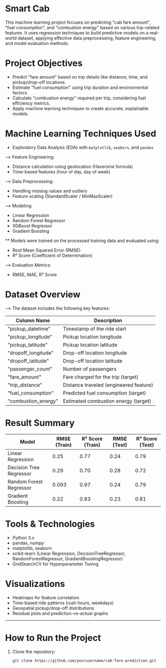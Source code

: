 # Smart Cab 

This machine learning project focuses on predicting "cab fare amount", "fuel consumption", and "combustion energy" based on various trip-related features. It uses regression techniques to build predictive models on a real-world dataset, applying effective data preprocessing, feature engineering, and model evaluation methods.



# Project Objectives

* Predict "fare amount" based on trip details like distance, time, and pickup/drop-off locations.
* Estimate "fuel consumption" using trip duration and environmental factors.
* Calculate "combustion energy" required per trip, considering fuel efficiency metrics.
* Apply machine learning techniques to create accurate, explainable models.



# Machine Learning Techniques Used

* Exploratory Data Analysis (EDA) with `matplotlib`, `seaborn`, and `pandas`

--> Feature Engineering:
  * Distance calculation using geolocation (Haversine formula)
  * Time-based features (hour of day, day of week)

--> Data Preprocessing:
  * Handling missing values and outliers
  * Feature scaling (StandardScaler / MinMaxScaler)

--> Modeling:
  * Linear Regression
  * Random Forest Regressor
  * XGBoost Regressor
  * Gradient Boosting

  ** Models were trained on the processed training data and evaluated using:

- Root Mean Squared Error (RMSE)
- R² Score (Coefficient of Determination)
    
--> Evaluation Metrics:
  * RMSE, MAE, R² Score



# Dataset Overview

--> The dataset includes the following key features:

| Column Name        | Description                                 |
|--------------------|---------------------------------------------|
| "pickup_datetime"  | Timestamp of the ride start                 |
| "pickup_longitude" | Pickup location longitude                   |
| "pickup_latitude"  | Pickup location latitude                    |
| "dropoff_longitude"| Drop-off location longitude                 |
| "dropoff_latitude" | Drop-off location latitude                  |
| "passenger_count"  | Number of passengers                        |
| "fare_amount"      | Fare charged for the trip (target)          |
| "trip_distance"    | Distance traveled (engineered feature)      |
| "fuel_consumption" | Predicted fuel consumption (target)         |
| "combustion_energy"| Estimated combustion energy (target)        |



# Result Summary

| Model                   | RMSE (Train) | R² Score (Train) | RMSE (Test) | R² Score (Test) |
| ----------------------- | ------------ | -----------------| ----------- | --------------- |
| Linear Regression       | 0.25         | 0.77             | 0.24        | 0.79            |
| Decision Tree Regressor | 0.29         | 0.70             | 0.28        | 0.72            |
| Random Forest Regressor | 0.093        | 0.97             | 0.24        | 0.79            |
| Gradient Boosting       | 0.22         | 0.83             | 0.23        | 0.81            |



# Tools & Technologies

- Python 3.x
- pandas, numpy
- matplotlib, seaborn
- scikit-learn (Linear Regression, DecisionTreeRegressor, RandomForestRegressor, GradientBoostingRegressor)
- GridSearchCV for Hyperparameter Tuning



# Visualizations

* Heatmaps for feature correlation
* Time-based ride patterns (rush hours, weekdays)
* Geospatial pickup/drop-off distributions
* Residual plots and prediction-vs-actual graphs

---

# How to Run the Project
 
1. Clone the repository:
   ```bash
   git clone https://github.com/yourusername/cab-fare-prediction.git
